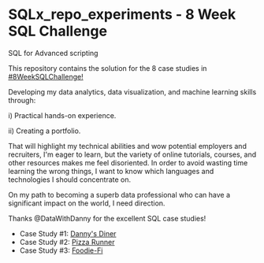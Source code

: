 # SQLx_repo_experiments - 8 Week SQL Challenge

SQL for Advanced scripting

This repository contains the solution for the 8 case studies in [#8WeekSQLChallenge!](https://8weeksqlchallenge.com/)

Developing my data analytics, data visualization, and machine learning skills through:

i) Practical hands-on experience.

ii) Creating a portfolio.

That will highlight my technical abilities and wow potential employers and recruiters, I'm eager to learn, but the variety of online tutorials, courses, and other resources makes me feel disoriented. In order to avoid wasting time learning the wrong things, I want to know which languages and technologies I should concentrate on.

On my path to becoming a superb data professional who can have a significant impact on the world, I need direction.

Thanks @DataWithDanny for the excellent SQL case studies!

* Case Study #1: [Danny's Diner](https://github.com/jegazhu/sql_repo_experiments/blob/main/Danny's%20Diner.sql)
* Case Study #2: [Pizza Runner](https://github.com/jegazhu/hex_repo_experiments/blob/main/Pizza%20Metrics.sql)
* Case Study #3: [Foodie-Fi](https://github.com/jegazhu/hex_repo_experiments/blob/main/Foodie_FI.sql)
